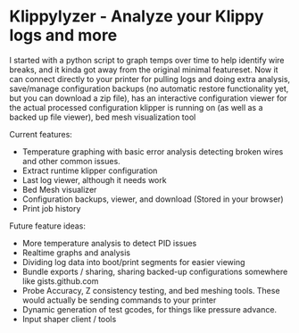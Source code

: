 # Klippylyzer - Analyze your Klippy logs and more

I started with a python script to graph temps over time to help identify wire breaks, and it kinda got away from the original minimal featureset. Now it can connect directly to your printer for pulling logs and doing extra analysis, save/manage configuration backups (no automatic restore functionality yet, but you can download a zip file), has an interactive configuration viewer for the actual processed configuration klipper is running on (as well as a backed up file viewer), bed mesh visualization tool

Current features:

* Temperature graphing with basic error analysis detecting broken wires and other common issues.
* Extract runtime klipper configuration
* Last log viewer, although it needs work
* Bed Mesh visualizer
* Configuration backups, viewer, and download (Stored in your browser)
* Print job history

Future feature ideas:

* More temperature analysis to detect PID issues
* Realtime graphs and analysis
* Dividing log data into boot/print segments for easier viewing
* Bundle exports / sharing, sharing backed-up configurations somewhere like gists.github.com
* Probe Accuracy, Z consistency testing, and bed meshing tools. These would actually be sending commands to your printer
* Dynamic generation of test gcodes, for things like pressure advance.
* Input shaper client / tools
